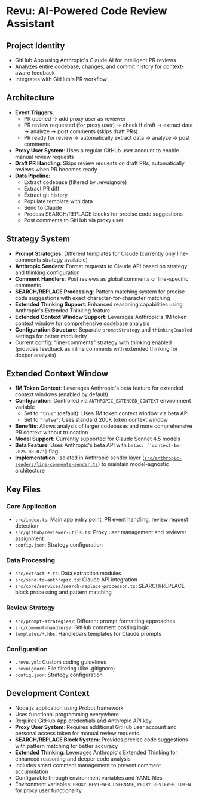 # Revu: AI-Powered Code Review Assistant

## Project Identity

- GitHub App using Anthropic's Claude AI for intelligent PR reviews
- Analyzes entire codebase, changes, and commit history for context-aware feedback
- Integrates with GitHub's PR workflow

## Architecture

- **Event Triggers**:
  - PR opened → add proxy user as reviewer
  - PR review requested (for proxy user) → check if draft → extract data → analyze → post comments (skips draft PRs)
  - PR ready for review → automatically extract data → analyze → post comments
- **Proxy User System**: Uses a regular GitHub user account to enable manual review requests
- **Draft PR Handling**: Skips review requests on draft PRs, automatically reviews when PR becomes ready
- **Data Pipeline**:
  - Extract codebase (filtered by .revuignore)
  - Extract PR diff
  - Extract git history
  - Populate template with data
  - Send to Claude
  - Process SEARCH/REPLACE blocks for precise code suggestions
  - Post comments to GitHub via proxy user

## Strategy System

- **Prompt Strategies**: Different templates for Claude (currently only line-comments strategy available)
- **Anthropic Senders**: Format requests to Claude API based on strategy and thinking configuration
- **Comment Handlers**: Post reviews as global comments or line-specific comments
- **SEARCH/REPLACE Processing**: Pattern matching system for precise code suggestions with exact character-for-character matching
- **Extended Thinking Support**: Enhanced reasoning capabilities using Anthropic's Extended Thinking feature
- **Extended Context Window Support**: Leverages Anthropic's 1M token context window for comprehensive codebase analysis
- **Configuration Structure**: Separate `promptStrategy` and `thinkingEnabled` settings for better modularity
- Current config: "line-comments" strategy with thinking enabled (provides feedback as inline comments with extended thinking for deeper analysis)

## Extended Context Window

- **1M Token Context**: Leverages Anthropic's beta feature for extended context windows (enabled by default)
- **Configuration**: Controlled via `ANTHROPIC_EXTENDED_CONTEXT` environment variable
  - Set to `"true"` (default): Uses 1M token context window via beta API
  - Set to `"false"`: Uses standard 200K token context window
- **Benefits**: Allows analysis of larger codebases and more comprehensive PR context without truncation
- **Model Support**: Currently supported for Claude Sonnet 4.5 models
- **Beta Feature**: Uses Anthropic's beta API with `betas: ['context-1m-2025-08-07']` flag
- **Implementation**: Isolated in Anthropic sender layer ([`src/anthropic-senders/line-comments-sender.ts`](../src/anthropic-senders/line-comments-sender.ts)) to maintain model-agnostic architecture

## Key Files

### Core Application

- `src/index.ts`: Main app entry point, PR event handling, review request detection
- `src/github/reviewer-utils.ts`: Proxy user management and reviewer assignment
- `config.json`: Strategy configuration

### Data Processing

- `src/extract-*.ts`: Data extraction modules
- `src/send-to-anthropic.ts`: Claude API integration
- `src/core/services/search-replace-processor.ts`: SEARCH/REPLACE block processing and pattern matching

### Review Strategy

- `src/prompt-strategies/`: Different prompt formatting approaches
- `src/comment-handlers/`: GitHub comment posting logic
- `templates/*.hbs`: Handlebars templates for Claude prompts

### Configuration

- `.revu.yml`: Custom coding guidelines
- `.revuignore`: File filtering (like .gitignore)
- `config.json`: Strategy configuration

## Development Context

- Node.js application using Probot framework
- Uses functional programming everywhere
- Requires GitHub App credentials and Anthropic API key
- **Proxy User System**: Requires additional GitHub user account and personal access token for manual review requests
- **SEARCH/REPLACE Block System**: Provides precise code suggestions with pattern matching for better accuracy
- **Extended Thinking**: Leverages Anthropic's Extended Thinking for enhanced reasoning and deeper code analysis
- Includes smart comment management to prevent comment accumulation
- Configurable through environment variables and YAML files
- Environment variables: `PROXY_REVIEWER_USERNAME`, `PROXY_REVIEWER_TOKEN` for proxy user functionality
